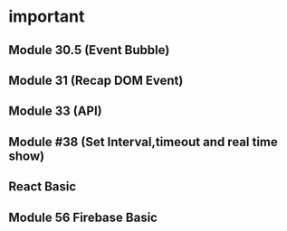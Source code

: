 # important #
## Module 30.5 (Event Bubble)
## Module 31 (Recap DOM Event)
## Module 33 (API)
## Module #38 (Set Interval,timeout and real time show)
## React Basic
## Module 56 Firebase Basic
